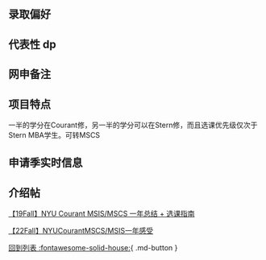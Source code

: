 ## 录取偏好

## 代表性 dp

## 网申备注

## 项目特点
一半的学分在Courant修，另一半的学分可以在Stern修，而且选课优先级仅次于Stern MBA学生。可转MSCS

## 申请季实时信息

## 介绍帖
[【19Fall】NYU Courant MSIS/MSCS 一年总结 + 选课指南](https://www.1point3acres.com/bbs/thread-638807-1-1.html)

[【22Fall】NYUCourantMSCS/MSIS一年感受](https://www.1point3acres.com/bbs/thread-989574-1-1.html)

[回到列表 :fontawesome-solid-house:](grade.md){ .md-button }
